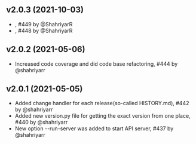 ## v2.0.3 (2021-10-03)

* , #449 by @ShahriyarR
* , #448 by @ShahriyarR

## v2.0.2 (2021-05-06)

* Increased code coverage and did code base refactoring, #444 by @shahriyarr

## v2.0.1 (2021-05-05)

* Added change handler for each release(so-called HISTORY.md), #442 by @shahriyarr
* Added new version.py file for getting the exact version from one place, #440 by @shahriyarr
* New option --run-server was added to start API server, #437 by @shahriyarr